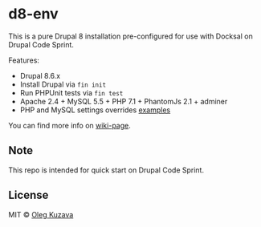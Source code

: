 # d8-env
This is a pure Drupal 8 installation pre-configured for use with Docksal on Drupal Code Sprint.

Features:

- Drupal 8.6.x
- Install Drupal via `fin init`
- Run PHPUnit tests via `fin test`
- Apache 2.4 + MySQL 5.5 + PHP 7.1 + PhantomJs 2.1 + adminer
- PHP and MySQL settings overrides [examples](.docksal/etc)

You can find more info on [wiki-page](https://github.com/ApacheEx/d8-env/wiki).

## Note

This repo is intended for quick start on Drupal Code Sprint.

## License

MIT © [Oleg Kuzava](https://github.com/ApacheEx)
